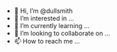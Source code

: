 - 👋 Hi, I’m @dullsmith
- 👀 I’m interested in ...
- 🌱 I’m currently learning ...
- 💞️ I’m looking to collaborate on ...
- 📫 How to reach me ...

<!---
dullsmith/dullsmith is a ✨ special ✨ repository because its `README.md` (this file) appears on your GitHub profile.
You can click the Preview link to take a look at your changes.
--->
